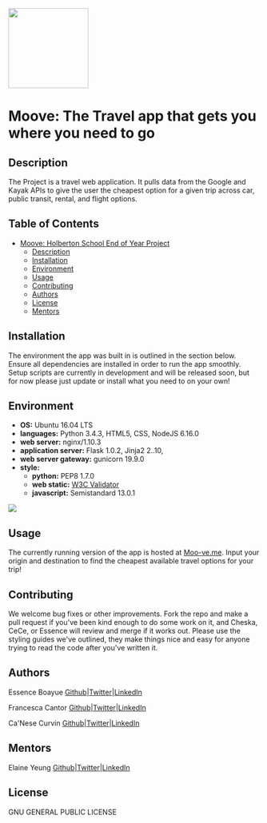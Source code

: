 <img src="https://github.com/fcantor/Moove/blob/master/web_dynamic/static/styles/images/cow-logo.png" width="160" height=auto />

# Moove: The Travel app that gets you where you need to go

## Description
The Project is a travel web application. It pulls data from the Google and Kayak APIs to give the user the cheapest option for a given trip across car, public transit, rental, and flight options.

## Table of Contents
* [Moove: Holberton School End of Year Project](#moove-holberton-school-end-of-year-project)
	* [Description](#description)
	* [Installation](#installation)
	* [Environment](#environment)
	* [Usage](#usage)
	* [Contributing](#contributing)
	* [Authors](#authors)
	* [License](#license)
	* [Mentors](#mentors)

## Installation
The environment the app was built in is outlined in the section below. Ensure all dependencies are installed in order to run the app smoothly. Setup scripts are currently in development and will be released soon, but for now please just update or install what you need to on your own!

## Environment
* __OS:__ Ubuntu 16.04 LTS
* __languages:__ Python 3.4.3, HTML5, CSS, NodeJS 6.16.0
* __web server:__ nginx/1.10.3
* __application server:__ Flask 1.0.2, Jinja2 2..10,
* __web server gateway:__ gunicorn 19.9.0
* __style:__
	* __python:__ PEP8 1.7.0
	* __web static:__ [W3C Validator](https://validator.w3.org/)
	* __javascript:__ Semistandard 13.0.1

<img src="https://github.com/jarehec/AirBnB_clone_v3/blob/master/dev/hbnb_step5.png" />


## Usage
The currently running version of the app is hosted at [Moo-ve.me](https://moo-ve.me/). Input your origin and destination to find the cheapest available travel options for your trip!

## Contributing
We welcome bug fixes or other improvements. Fork the repo and make a pull request if you've been kind enough to do some work on it, and Cheska, CeCe, or Essence will review and merge if it works out. Please use the styling guides we've outlined, they make things nice and easy for anyone trying to read the code after you've written it.

## Authors
Essence Boayue [Github](https://github.com/eboayue)|[Twitter](https://twitter.com/girlsaregeeks2)|[LinkedIn](https://www.linkedin.com/in/essenceboayue/)

Francesca Cantor [Github](https://github.com/fcantor)|[Twitter](https://twitter.com/servomecatnism)|[LinkedIn](https://www.linkedin.com/in/fcantor/)

Ca'Nese Curvin [Github](https://github.com/ceecurvin)|[Twitter](https://twitter.com/cscurvin1)|[LinkedIn](https://www.linkedin.com/in/ccurvin/)

## Mentors
Elaine Yeung [Github](https://github.com/egsy)|[Twitter](https://twitter.com/egsy)|[LinkedIn](https://www.linkedin.com/in/yeungegs/)

## License
GNU GENERAL PUBLIC LICENSE

